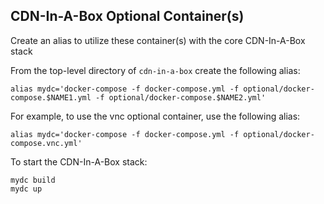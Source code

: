 <!--
    Licensed to the Apache Software Foundation (ASF) under one
    or more contributor license agreements.  See the NOTICE file
    distributed with this work for additional information
    regarding copyright ownership.  The ASF licenses this file
    to you under the Apache License, Version 2.0 (the
    "License"); you may not use this file except in compliance
    with the License.  You may obtain a copy of the License at

      http://www.apache.org/licenses/LICENSE-2.0

    Unless required by applicable law or agreed to in writing,
    software distributed under the License is distributed on an
    "AS IS" BASIS, WITHOUT WARRANTIES OR CONDITIONS OF ANY
    KIND, either express or implied.  See the License for the
    specific language governing permissions and limitations
    under the License.
-->

## CDN-In-A-Box Optional Container(s)

Create an alias to utilize these container(s) with the core CDN-In-A-Box stack

From the top-level directory of `cdn-in-a-box` create the following alias:

```
alias mydc='docker-compose -f docker-compose.yml -f optional/docker-compose.$NAME1.yml -f optional/docker-compose.$NAME2.yml'
```

For example, to use the vnc optional container, use the following alias:


```
alias mydc='docker-compose -f docker-compose.yml -f optional/docker-compose.vnc.yml'

```

To start the CDN-In-A-Box stack:

```
mydc build
mydc up
```
